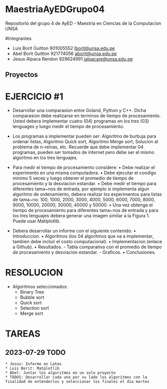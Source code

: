# MaestriaAyEDGrupo04
Repositorio del grupo 4 de AyED - Maestria en Ciencias de la Computacion UNSA

#Integrantes

- Luis Borit Guitton	901005552	lborit@unsa.edu.pe
- Abel Borit Guitton	921774056	aborit@unsa.edu.pe
- Jesus Alpaca Rendon	929624991	jalpacare@unsa.edu.pe

## Proyectos
# EJERCICIO #1

* Desarrollar una comparasion entre Goland, Python y C++. Dicha comparasion debe realizarse
en terminos de tiempo de procesamiento. Usted debera implementar cuatro (04) programas en
los tres (03) lenguages y luego medir el tiempo de procesamiento.
* Los programas a implementar pueden ser: Algoritmo de burbuja para ordenar listas, Algoritmo
Quick sort, Algoritmo Merge sort, Solucion al problema de n-reinas, etc. Recuerde que debe
implementar 04 programas, pueden ser tomados de internet pero debe ser el mismo algoritmo en
los tres lenguajes.
* Para medir el tiempo de procesamiento considere:
    • Debe realizar el experimento en una misma computadora.
    • Debe ejecutar el coodigo minimo 5 veces y luego obtener el promedio de tiempo de procesamiento
    y la desviacion estandar.
    • Debe medir el tiempo para diferentes tama~nos de entrada, por ejemplo si implementa algun
    algoritmo de ordenamiento, debera realizar los experimentos para listas de tama~no: 100,
    1000, 2000, 3000, 4000, 5000, 6000, 7000, 8000, 9000, 10000, 20000, 30000, 40000 y 50000.
    • Una vez obtenga el tiempo de procesamiento para diferentes tama~nos de entrada y para los
    tres lenguajes debera generar una imagen similar a la Figura 1. Puede usar Matlplotlib.

* Debera desarrollar un informe con el siguiente contenido:
    • Introduccion.
    • Algoritmos (los 04 algoritmos que va a implementar, tambien debe incluir el costo computacional).
    • Implementacion (enlace a Github).
    • Resultados.
        - Tabla comparativa con el promedio de tiempo de procesamiento y desviacion estandar.
        - Graficos.
    • Conclusiones.

# RESOLUCION

* Algoritmos seleccionados:
    - Binary Tree
    - Bubble sort
    - Quick sort
    - Selection sort
    - Merge sort

# TAREAS
## 2023-07-29 TODO
    * Jesus: Informe en Latex
    * Luis Borit: Matplotlib
    * Abel: Juntar los algoritmos en un solo proyecto
    * TODOS: Desarrollar cada uno por su lado los algoritmos con la finalidad de entenderlos y seleccionar los finales el dia martes
    


